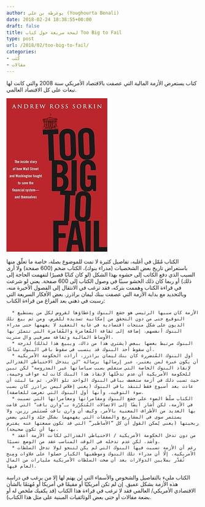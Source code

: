 ```yaml
---
author: يوغرطة بن علي (Youghourta Benali)
date: 2018-02-24 18:38:55+00:00
draft: false
title: لمحة سريعة حول كتاب Too Big to Fail
type: post
url: /2018/02/too-big-to-fail/
categories:
- كُتب
- مقالات
---
```


كتاب يستعرض الأزمة المالية التي عصفت بالاقتصاد الأمريكي سنة 2008 والتي كانت لها تبعات على كل الاقتصاد العالمي.

[![](too-big-to-fail.jpg)
](https://www.it-scoop.com/2018/02/too-big-to-fail/too-big-to-fail/)

الكتاب مُمّل في أغلبه، تفاصيل كثيرة لا تمت للموضوع بصلة، خاصة ما تعلّق منها باستعراض تاريخ بعض الشخصيات (مدراء بنوك)، الكتاب ضخم (600 صفحة) ولا أرى السبب الذي دفع الكاتب إلى حشوه بهذا الشكل (لو كان كتابًا قصيرًا لتفهمت الحاجة إلى ذلك) أو ربما كان ذلك الحشو سببًا في وصول الكتاب إلى 600 صفحة. يعني لو شرعت في قراءة الكتاب وهممت بتركه، فقد ترغب في الانتقال إلى الفصول الأخيرة منه، وبالتحديد مع بداية الأزمة التي عصفت ببنك ليمان براذرز.
بعض الأفكار السريعة التي رسبت في ذهني بعد الفراغ من قراءة الكتاب:



 	  * الأزمة كان سببها الرئيسي هو جشع البنوك وإعطاؤها لقروض لكل من يستطيع التوقيع حتى من دون التحقق من إمكانية تسديده للقرض، ومن ثم بيع تلك الديون على شكل منتجات اقتصادية في غاية التعقيد لا يفهمها حتى مدراء البنوك أنفسهم، إضافة إلى ثقافة المُغامرة والمُقامرة التي تتميّز بها الأوساط المالية وثقافة مصرفيي وال ستريت.
 	  * البنوك مرتبط بعضها ببعض (يشتري هذا من ذاك، ويبيع هذا لذلك) لدرجة أن سقوط أحد البنوك قد يتسبب في سقوط باقي البنوك تباعًا.
 	  * أول البنوك المُتضررة كان بنك ليمان براذرز، أرادت الحكومة الأمريكية أن يكون عبرة لمن يعتبر، عبر إرسالها برسالة "لن يتدخل الاحتياطي الفدرالي لإنقاذ البنوك الخاصة التي ستفلس بسبب سياساتها غير المدروسة" لكن تبين للحكومة الأمريكية أن عدم تدخّلها لإنقاذ هذا البنك كانت له عواقب وخيمة، حيث تسبب ذلك في أزمة ستعصف بباقي البنوك الواحد تلو الآخر، ثم ما لبثت أن عادت بعد أسبوع فقط لتنقذ باقي البنوك (يعني إفلاس ليمن براذرز كان بسبب سوء التوقيت، وأنها أول البنوك التي تعرضت للعاصفة).
 	  * الكتاب سلّط الضوء على جشع البنوك ومقامراتها ومغامراتها التي تسببت في الأزمة، لكن أشار أيضًا إلى الاتصالات المُتكرّرة بـ"وارن بافت" التي قامت بها العديد من الأطراف المعنية بالأمر، وكيف أن وارن بافت مُستثمر رزين، ولا يستثمر سوى في المشاريع والصفقات التي يفهمهما بشكل جيّد والتي يضمن ربحيتها (يعني يُمكن القول أن كل “الأساطير” التي قد تكون سمعتها عنه يفترض بها أن تكون صحيحة).
 	  * من دون تدخل الحكومة الأمريكية / الاحتياطي الفدرالي لكانت الأزمة أعقد وأشد، لكن عدم تدخله في الوقت المناسب عقد من الوضع نسبيًا.
 	  * رغم أن الأزمة تسببت فيها البنوك التي لم يكن لتنجو لولا تدخل السلطات الأمريكية، إلّا أن مدراء تلك البنوك وموظفيها الكبار حصلوا على علاوات ومِنح تُقدّر بملايين الدولارات بعد أن ضخت السلطات الأمريكية مليارات من المال العام فيها.

الكتاب مليء بالتفاصيل والشخوص والأسماء التي لن يهتم لها إلا من يرغب في دراسة هذه الأزمة بشكل عميق. إن لم تكن أمريكيًا أو مقيمًا في أمريكا أو مُهتمًا بالشأن الاقتصادي الأمريكي/ العالمي فقد لا ترغب في قراءة هذا الكتاب (قد يكفيك ملخص له أو بضعة مقالات أو حتى بعض الوثائقيات المبنية على مثل هذا الكتاب).
